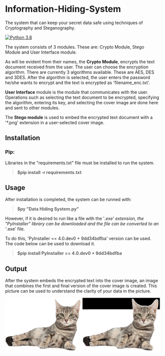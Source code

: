 # Information-Hiding-System
The system that can keep your secret data safe using techniques of Cryptography and Steganography.

[![Python 3.8](https://img.shields.io/badge/python-3.8-blue.svg)](https://www.python.org/downloads/release/python-380/)

The system consists of 3 modules. These are: Crypto Module, Stego Module and User Interface module.

As will be evident from their names, the **Crypto Module**, encrypts the text document received from the user.
The user can choose the encryption algorithm. There are currently 3 algorithms available. These are AES, DES and 3DES. 
After the algorithm is selected, the user enters the password he/she wants to encrypt and the text is encrypted as 'filename_enc.txt'.

**User Interface** module is the module that communicates with the user. Operations such as selecting the text document to be encrypted, specifying the algorithm, entering its key, and selecting the cover image are done here and sent to other modules.

The **Stego module** is used to embed the encrypted text document with a '*.png' extension in a user-selected cover image.


## Installation

### Pip:

Libraries in the "requirements.txt" file must be installed to run the system.

> **$pip install -r requirements.txt**


## Usage 

After installation is completed, the system can be runned with:
> **$py "Data Hiding System.py"**


However, if it is desired to run like a file with the '*.exe' extension, the "PyInstaller" library can be downloaded and the file can be converted to an '*.exe' file.

To do this, 'PyInstaller == 4.0.dev0 + 9dd34bdfba' version can be used. The code below can be used to download it.

> **$pip install PyInstaller == 4.0.dev0 + 9dd34bdfba**


## Output

After the system embeds the encrypted text into the cover image, an image that combines the first and final version of the cover image is created. This picture can be used to understand the clarity of your data in the picture.

![Output](difference_cat.png)
